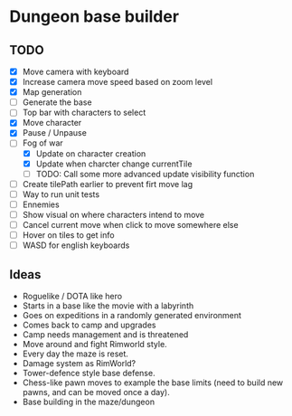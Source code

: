 # Dungeon base builder

## TODO

- [x] Move camera with keyboard
- [x] Increase camera move speed based on zoom level
- [x] Map generation
- [ ] Generate the base
- [ ] Top bar with characters to select
- [x] Move character
- [x] Pause / Unpause
- [ ] Fog of war
  - [x] Update on character creation
  - [x] Update when charcter change currentTile
  - [ ] TODO: Call some more advanced update visibility function
- [ ] Create tilePath earlier to prevent firt move lag
- [ ] Way to run unit tests
- [ ] Ennemies
- [ ] Show visual on where characters intend to move
- [ ] Cancel current move when click to move somewhere else
- [ ] Hover on tiles to get info
- [ ] WASD for english keyboards

## Ideas

- Roguelike / DOTA like hero
- Starts in a base like the movie with a labyrinth
- Goes on expeditions in a randomly generated environment
- Comes back to camp and upgrades
- Camp needs management and is threatened
- Move around and fight Rimworld style.
- Every day the maze is reset.
- Damage system as RimWorld?
- Tower-defence style base defense.
- Chess-like pawn moves to example the base limits (need to build new pawns, and can be moved once a day).
- Base building in the maze/dungeon
